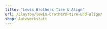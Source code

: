 ```yaml
---
title: "Lewis Brothers Tire & Align"
url: /clayton/lewis-brothers-tire-und-align/
shop: Autowerkstatt
---
```

